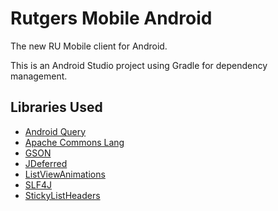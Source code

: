 Rutgers Mobile Android
======================

The new RU Mobile client for Android.

This is an Android Studio project using Gradle for dependency management.

## Libraries Used
* [Android Query](https://code.google.com/p/android-query/)
* [Apache Commons Lang](http://commons.apache.org/proper/commons-lang/)
* [GSON](https://code.google.com/p/google-gson/)
* [JDeferred](http://jdeferred.org/)
* [ListViewAnimations](http://nhaarman.github.io/ListViewAnimations/)
* [SLF4J](http://www.slf4j.org/)
* [StickyListHeaders](https://github.com/emilsjolander/StickyListHeaders)
